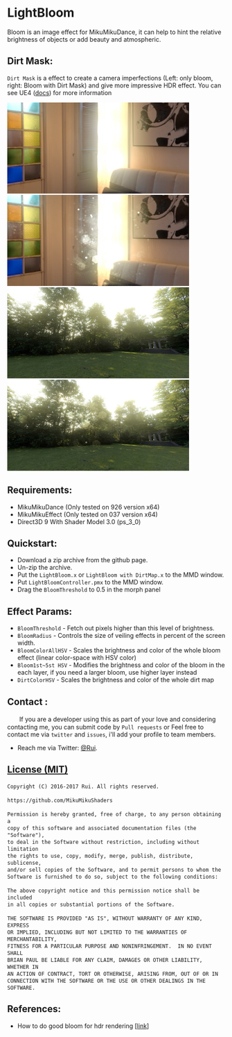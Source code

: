 LightBloom
========
Bloom is an image effect for MikuMikuDance, it can help to hint the relative brightness of objects or add beauty and atmospheric.

Dirt Mask:
-----------
`Dirt Mask` is a effect to create a camera imperfections (Left: only bloom, right: Bloom with Dirt Mask) and give more impressive HDR effect. You can see UE4 ([docs](https://docs.unrealengine.com/latest/INT/Engine/Rendering/PostProcessEffects/Bloom/index.html)) for more information

[![link text](./Screenshots/1_small.jpg)](https://raw.githubusercontent.com/MikuMikuShaders/LightBloom/master/Screenshots/1.jpg)
[![link text](./Screenshots/2_small.jpg)](https://raw.githubusercontent.com/MikuMikuShaders/LightBloom/master/Screenshots/2.jpg)
[![link text](./Screenshots/3_small.jpg)](https://raw.githubusercontent.com/MikuMikuShaders/LightBloom/master/Screenshots/3.jpg)
[![link text](./Screenshots/4_small.jpg)](https://raw.githubusercontent.com/MikuMikuShaders/LightBloom/master/Screenshots/4.jpg)

Requirements:
-----------
* MikuMikuDance (Only tested on 926 version x64)
* MikuMikuEffect (Only tested on 037 version x64)
* Direct3D 9 With Shader Model 3.0 (ps_3_0)

Quickstart:
-----------
* Download a zip archive from the github page.
* Un-zip the archive.
* Put the `LightBloom.x` or `LightBloom with DirtMap.x` to the MMD window.
* Put `LightBloomController.pmx` to the MMD window.
* Drag the `BloomThreshold` to 0.5 in the morph panel

Effect Params:
-----------
* `BloomThreshold` - Fetch out pixels higher than this level of brightness.
* `BloomRadius` - Controls the size of veiling effects in percent of the screen width.
* `BloomColorAllHSV` - Scales the brightness and color of the whole bloom effect (linear color-space with HSV color)
* `Bloom1st~5st HSV` - Modifies the brightness and color of the bloom in the each layer, if you need a larger bloom, use higher layer instead
* `DirtColorHSV` - Scales the brightness and color of the whole dirt map

Contact :
------------
　　If you are a developer using this as part of your love and considering contacting me, you can submit code by `Pull requests` or Feel free to contact me via `twitter` and `issues`, i'll add your profile to team members.

* Reach me via Twitter: [@Rui](https://twitter.com/Rui_cg).

[License (MIT)](https://raw.githubusercontent.com/MikuMikuShaders/LightBloom/master/LICENSE.txt)
-------------------------------------------------------------------------------
	Copyright (C) 2016-2017 Rui. All rights reserved.

	https://github.com/MikuMikuShaders

	Permission is hereby granted, free of charge, to any person obtaining a
	copy of this software and associated documentation files (the "Software"),
	to deal in the Software without restriction, including without limitation
	the rights to use, copy, modify, merge, publish, distribute, sublicense,
	and/or sell copies of the Software, and to permit persons to whom the
	Software is furnished to do so, subject to the following conditions:

	The above copyright notice and this permission notice shall be included
	in all copies or substantial portions of the Software.

	THE SOFTWARE IS PROVIDED "AS IS", WITHOUT WARRANTY OF ANY KIND, EXPRESS
	OR IMPLIED, INCLUDING BUT NOT LIMITED TO THE WARRANTIES OF MERCHANTABILITY,
	FITNESS FOR A PARTICULAR PURPOSE AND NONINFRINGEMENT.  IN NO EVENT SHALL
	BRIAN PAUL BE LIABLE FOR ANY CLAIM, DAMAGES OR OTHER LIABILITY, WHETHER IN
	AN ACTION OF CONTRACT, TORT OR OTHERWISE, ARISING FROM, OUT OF OR IN
	CONNECTION WITH THE SOFTWARE OR THE USE OR OTHER DEALINGS IN THE SOFTWARE.

References:
------------
* How to do good bloom for hdr rendering \[[link](http://kalogirou.net/2006/05/20/how-to-do-good-bloom-for-hdr-rendering/)\]